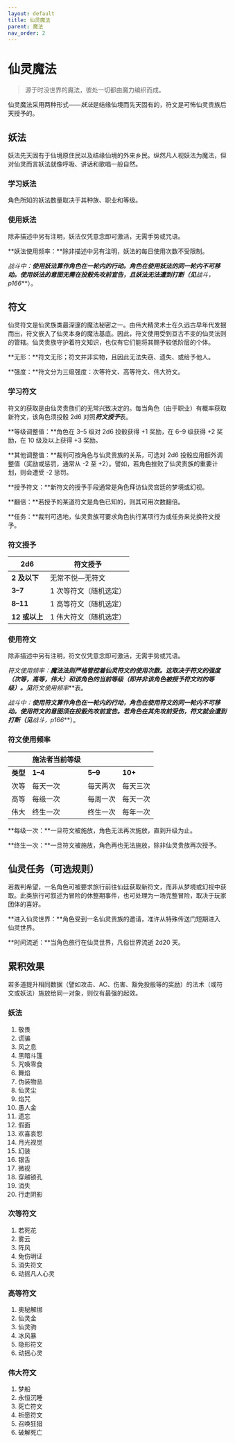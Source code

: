 ```yaml
---
layout: default
title: 仙灵魔法
parent: 魔法
nav_order: 2
---
```


# 仙灵魔法

> 源于时没世界的魔法，彼处一切都由魔力编织而成。

仙灵魔法采用两种形式——*妖法*是结缘仙境而先天固有的，符文是可怖仙灵贵族后天授予的。

## 妖法

妖法先天固有于仙境原住民以及结缘仙境的外来乡民。纵然凡人视妖法为魔法，但对仙灵而言妖法就像呼吸、讲话和歌唱一般自然。

### 学习妖法

角色所知的妖法数量取决于其种族、职业和等级。

### 使用妖法

除非描述中另有注明，妖法仅凭意念即可激活，无需手势或咒语。

**妖法使用频率：**除非描述中另有注明，妖法的每日使用次数不受限制。

**战斗中：**使用妖法算作角色在一轮内的行动。角色在使用妖法的同一轮内不可移动。使用妖法的意图无需在投骰先攻前宣告，且妖法无法遭到打断（见***战斗，p166***）。

## 符文

仙灵符文是仙灵族类最深邃的魔法秘密之一。由伟大精灵术士在久远古早年代发掘而出，符文嵌入了仙灵本身的魔法基底。因此，符文使用受到亘古不变的仙灵法则的管辖。仙灵贵族守护着符文知识，也仅有它们能将其赐予较低阶层的个体。

**无形：**符文无形；符文并非实物，且因此无法失窃、遗失、或给予他人。

**强度：**符文分为三级强度：次等符文、高等符文、伟大符文。

### 学习符文

符文的获取是由仙灵贵族们的无常兴致决定的。每当角色（由于职业）有概率获取新符文，该角色须投骰 2d6 对照***符文授予***表。

**等级调整值：**角色在 3–5 级对 2d6 投骰获得 +1 奖励，在 6–9 级获得 +2 奖励，在 10 级及以上获得 +3 奖励。

**其他调整值：**裁判可按角色与仙灵贵族的关系，可选对 2d6 投骰应用额外调整值（奖励或惩罚，通常从 -2 至 +2）。譬如，若角色挫败了仙灵贵族的重要计划，则会遭受 -2 惩罚。

**授予符文：**新符文的授予手段通常是角色拜访仙灵宫廷的梦境或幻视。

**翻倍：**若授予的某道符文是角色已知的，则其可用次数翻倍。

**任务：**裁判可选地，仙灵贵族可要求角色执行某项行为或任务来兑换符文授予。

### 符文授予

| **2d6**       | **符文授予**           |
| ------------- | ---------------------- |
| **2 及以下**  | 无常不悦—无符文        |
| **3–7**       | 1 次等符文（随机选定） |
| **8–11**      | 1 高等符文（随机选定） |
| **12 或以上** | 1 伟大符文（随机选定） |

### 使用符文

除非描述中另有注明，符文仅凭意念即可激活，无需手势或咒语。

**符文使用频率：**魔法法则严格管控着仙灵符文的使用次数。这取决于符文的强度（次等，高等，伟大）和该角色的当前等级（即并非该角色被授予符文时的等级）。见***符文使用频率***表。

**战斗中：**使用符文算作角色在一轮内的行动，角色在使用符文的同一轮内不可移动。使用符文的意图须在投骰先攻前宣告。若角色在其先攻前受伤，符文就会遭到打断（见***战斗，p166***）。

### 符文使用频率

|          | **施法者当前等级** |          |          |
| -------- | ------------------ | -------- | -------- |
| **类型** | **1–4**            | **5–9**  | **10+**  |
| 次等     | 每天一次           | 每天两次 | 每天三次 |
| 高等     | 每级一次           | 每周一次 | 每天一次 |
| 伟大     | 终生一次           | 终生一次 | 每年一次 |

**每级一次：**一旦符文被施放，角色无法再次施放，直到升级为止。

**终生一次：**一旦符文被施放，角色再也无法施放，除非仙灵贵族再次授予。

## 仙灵任务（可选规则）

若裁判希望，一名角色可被要求旅行前往仙廷获取新符文，而非从梦境或幻视中获取。此类旅行可叙述为冒险的休整期事件，也可处理为一场完整冒险，取决于玩家团体的喜好。

**进入仙灵世界：**角色受到一名仙灵贵族的邀请，准许从特殊传送门短期进入仙灵世界。

**时间流逝：**当角色旅行在仙灵世界，凡俗世界流逝 2d20 天。

## 累积效果

若多道提升相同数据（譬如攻击、AC、伤害、豁免投骰等的奖励）的法术（或符文或妖法）施放给同一对象，则仅有最强的起效。

### 妖法

1. 敬畏
2. 谎骗
3. 风之息
4. 黑暗斗篷
5. 咒唤零食
6. 舞焰
7. 伪装物品
8. 仙灵尘
9. 焰咒
10. 愚人金
11. 遗忘
12. 假面
13. 欢喜哀怨
14. 月光视觉
15. 幻装
16. 银舌
17. 微视
18. 穿越锁孔
19. 消失
20. 行走阴影

### 次等符文

1. 若死花
2. 雾云
3. 阵风
4. 免伤明证
5. 消失符文
6. 动摇凡人心灵

### 高等符文

1. 奥秘解绑
2. 仙灵金
3. 仙灵驹
4. 冰风暴
5. 隐形符文
6. 动摇心灵

### 伟大符文

1. 梦船
2. 永恒沉睡
3. 死亡符文
4. 祈愿符文
5. 召唤狂猎
6. 破解死亡
